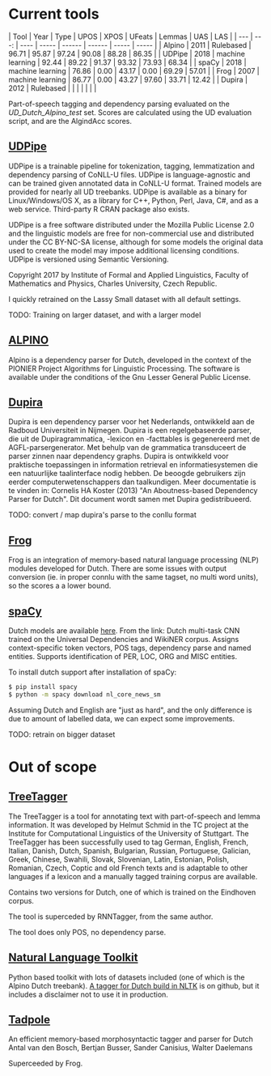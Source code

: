 # Current tools

| Tool    | Year | Type               | UPOS  | XPOS  | UFeats | Lemmas | UAS   | LAS   |
| ---     | ---:                      | ----  | ----- | ------ | ------ | ----- | ----- |
| Alpino  | 2011 | Rulebased          | 96.71 | 95.87 | 97.24  | 90.08  | 88.28 | 86.35 |
| UDPipe  | 2018 | machine learning   | 92.44 | 89.22 | 91.37  | 93.32  | 73.93 | 68.34 |
| spaCy   | 2018 | machine learning   | 76.86 | 0.00  | 43.17  | 0.00   | 69.29 | 57.01 |
| Frog    | 2007 | machine learning   | 86.77 | 0.00  | 43.27  | 97.60  | 33.71 | 12.42 |
| Dupira  | 2012 | Rulebased          |       |       |        |        |       |       |

Part-of-speech tagging and dependency parsing evaluated on the *UD_Dutch_Alpino_test* set.
Scores are calculated using the UD evaluation script, and are the AlgindAcc scores.

## [UDPipe](http://ufal.mff.cuni.cz/udpipe)

UDPipe is a trainable pipeline for tokenization, tagging, lemmatization and dependency parsing of CoNLL-U files. UDPipe is language-agnostic and can be trained given annotated data in CoNLL-U format. Trained models are provided for nearly all UD treebanks. UDPipe is available as a binary for Linux/Windows/OS X, as a library for C++, Python, Perl, Java, C#, and as a web service. Third-party R CRAN package also exists.

UDPipe is a free software distributed under the Mozilla Public License 2.0 and the linguistic models are free for non-commercial use and distributed under the CC BY-NC-SA license, although for some models the original data used to create the model may impose additional licensing conditions. UDPipe is versioned using Semantic Versioning.

Copyright 2017 by Institute of Formal and Applied Linguistics, Faculty of Mathematics and Physics, Charles University, Czech Republic.

I quickly retrained on the Lassy Small dataset with all default settings.

TODO: Training on larger dataset, and with a larger model


## [ALPINO](http://www.let.rug.nl/vannoord/alp/Alpino/)

Alpino is a dependency parser for Dutch, developed in the context of the PIONIER Project Algorithms for Linguistic Processing. The software is available under the conditions of the Gnu Lesser General Public License.



## [Dupira](https://ivdnt.org/downloads/taalmaterialen/tstc-dupira)

Dupira is een dependency parser voor het Nederlands, ontwikkeld aan de Radboud Universiteit in Nijmegen. Dupira is een regelgebaseerde parser, die uit de Dupiragrammatica, -lexicon en -facttables is gegenereerd met de AGFL-parsergenerator. Met behulp van de grammatica transduceert de parser zinnen naar dependency graphs. Dupira is ontwikkeld voor praktische toepassingen in information retrieval en informatiesystemen die een natuurlijke taalinterface nodig hebben. De beoogde gebruikers zijn eerder computerwetenschappers dan taalkundigen. Meer documentatie is te vinden in: Cornelis HA Koster (2013) "An Aboutness-based Dependency Parser for Dutch". Dit document wordt samen met Dupira gedistribueerd.

TODO: convert / map dupira's parse to the conllu format


## [Frog](https://languagemachines.github.io/frog/)

Frog is an integration of memory-based natural language processing (NLP) modules developed for Dutch.
There are some issues with output conversion (ie. in proper connlu with the same tagset, no multi word units), so the scores a a lower bound.


## [spaCy](https://spacu.io)

Dutch models are available [here](https://spacy.io/models/nl). From the link:
Dutch multi-task CNN trained on the Universal Dependencies and WikiNER corpus. Assigns context-specific token vectors, POS tags, dependency parse and named entities. Supports identification of PER, LOC, ORG and MISC entities.

To install dutch support after installation of spaCy:
```bash
$ pip install spacy
$ python -m spacy download nl_core_news_sm
```

Assuming Dutch and English are "just as hard", and the only difference is due to amount of labelled data, we can expect some improvements.

TODO: retrain on bigger dataset

# Out of scope

## [TreeTagger](http://www.cis.uni-muenchen.de/~schmid/tools/TreeTagger/)

The TreeTagger is a tool for annotating text with part-of-speech and lemma information. It was developed by Helmut Schmid in the TC project at the Institute for Computational Linguistics of the University of Stuttgart. The TreeTagger has been successfully used to tag German, English, French, Italian, Danish, Dutch, Spanish, Bulgarian, Russian, Portuguese, Galician, Greek, Chinese, Swahili, Slovak, Slovenian, Latin, Estonian, Polish, Romanian, Czech, Coptic and old French texts and is adaptable to other languages if a lexicon and a manually tagged training corpus are available.

Contains two versions for Dutch, one of which is trained on the Eindhoven corpus.

The tool is superceded by RNNTagger, from the same author.

The tool does only POS, no dependency parse.


## [Natural Language Toolkit](https://www.nltk.org/)

Python based toolkit with lots of datasets included (one of which is the Alpino Dutch treebank).
[A tagger for Dutch build in NLTK](https://github.com/evanmiltenburg/Dutch-tagger) is on github, but it includes a disclaimer not to use it in production.


## [Tadpole]()

An efficient memory-based morphosyntactic tagger and parser for Dutch
Antal van den Bosch, Bertjan Busser, Sander Canisius, Walter Daelemans

Superceeded by Frog.
